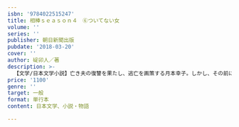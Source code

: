 ```yaml
---
isbn: '9784022515247'
title: 相棒ｓｅａｓｏｎ４　⑥ついてない女
volume: ''
series: ''
publisher: 朝日新聞出版
pubdate: '2018-03-20'
cover: ''
author: 碇卯人／著
description: >-
  【文学/日本文学小説】亡き夫の復讐を果たし、逃亡を画策する月本幸子。しかし、その前に立ちはだかったのは特命係の杉下右京だった！　美女に優しく接する亀山薫を横目に、右京は幸子の服装に違和感を覚えはじめ……。右京厳しい追及が始まる！
price: '1100'
genre: ''
target: 一般
format: 単行本
content: 日本文学、小説・物語

---
```

